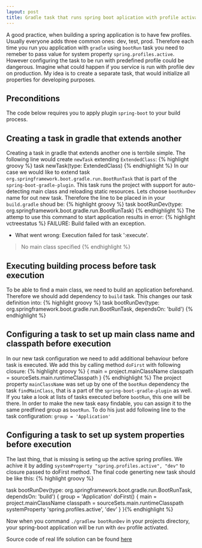```yaml
---
layout: post
title: Gradle task that runs spring boot aplication with profile activated
---
```

A good practice, when building a spring application is to have few profiles. Usually everyone adds three common ones: dev, test, prod. Therefore each time you run you application with `gradle` using `bootRun` task  you need to remeber to pass value for system property `spring.profiles.active`. However configuring the task to be run with predefined profile could be dangerous. Imagine what could happen if you service is run with profile dev on production. My idea is to create a separate task, that would initialize all properties for developing purposes.

## Preconditions
The code below requires you to apply plugin `spring-boot` to your build process.  

## Creating a task in gradle that extends another
Creating a task in gradle that extends another one is terrbile simple. The following line would create `newTask` extending `ExtendedClass`:
{% highlight groovy %}
  task newTask(type: ExtendedClass)
{% endhighlight %}
In our case we would like to extend task `org.springframework.boot.gradle.run.BootRunTask` that is part of the `spring-boot-gradle-plugin`. This task runs the project with support for auto-detecting main class and reloading static resources. Lets choose `bootRunDev` name for out new task. Therefore the line to be placed in in your `build.gradle` shoud be:
{% highlight groovy %}
  task bootRunDev(type: org.springframework.boot.gradle.run.BootRunTask)
{% endhighlight %}
The attemp to use this command to start application results in error:
{% highlight vctreestatus %}
FAILURE: Build failed with an exception.

* What went wrong:
Execution failed for task ':execute'.
> No main class specified
{% endhighlight %}

## Executing building process before task execution
To be able to find a main class, we need to build an application beforehand. Therefore we should add dependency to `build` task. This changes our task definition into:
{% highlight groovy %}
  task bootRunDev(type: org.springframework.boot.gradle.run.BootRunTask, dependsOn: 'build')
{% endhighlight %}


## Configuring a task to set up main class name and classpath before execution
In our new task configuration we need to add additional behaviour before task is executed. We add this by calling method `doFirst` with following closure:
{% highlight groovy %}
{
		main = project.mainClassName
		classpath = sourceSets.main.runtimeClasspath
}
{% endhighlight %}
The project property `mainClassName` was set up by one of the `bootRun` dependency the task `findMainClass`, that is a part of the `spring-boot-gradle-plugin` as well. If you take a look at lists of tasks executed before `bootRun`, this one will be there. 
In order to make the new task easy findable, you can assign it to the same predfined group as `bootRun`. To do his just add following line to the task configuration:
`group = 'Application'`

## Configuring a task to set up system properties before execution
The last thing, that is missing is seting up the active spring profiles. We achive it by adding `systemProperty "spring.profiles.active", "dev"` to closure passed to doFirst method. The final code generting new task should be like this:
{% highlight groovy %}

task bootRunDev(type: org.springframework.boot.gradle.run.BootRunTask, dependsOn: 'build') {
	group = 'Application'
	doFirst() {
		main = project.mainClassName
		classpath = sourceSets.main.runtimeClasspath
		systemProperty 'spring.profiles.active', 'dev'
	}
}{% endhighlight %}

Now when you command `./gradlew bootRunDev` in your projects directory, your spring-boot application will be run with `dev` profile activated.

Source code of real life solution can be found [here](https://github.com/4finance/boot-microservice/commit/8f3c27b99376221c8cfbb019eda552eb87409563)
